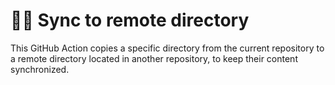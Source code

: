 # 🔁📁 Sync to remote directory

This GitHub Action copies a specific directory from the current repository to a remote directory located in another repository, to keep their content synchronized.
